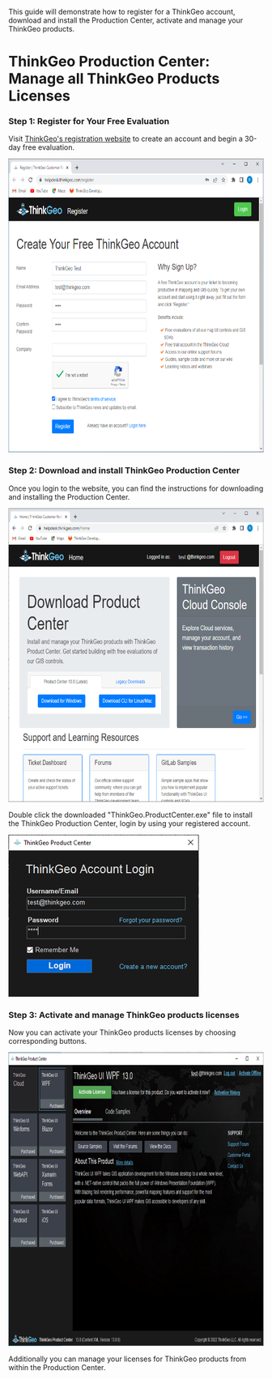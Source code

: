 This guide will demonstrate how to register for a ThinkGeo account, download and install the Production Center,  activate and manage your ThinkGeo products.

# ThinkGeo Production Center: Manage all ThinkGeo Products Licenses

### Step 1: Register for Your Free Evaluation

Visit [ThinkGeo's registration website](https://helpdesk.thinkgeo.com/register) to create an account and begin a 30-day free evaluation. 

<img src="./assets/Create_ThinkGeo_Account.png"  width="720" height="580">

### Step 2: Download and install ThinkGeo Production Center

Once you login to the website, you can find the instructions for downloading and installing the Production Center. 

<img src="./assets/Download_Production_Center.png" width="720" height="580">

Double click the downloaded "ThinkGeo.ProductCenter.exe" file to install the ThinkGeo Production Center, login by using your registered account.

![Download Production Center](./assets/ThinkGeo_Account_Login_ScreenShot.png "Download Production Center")

### Step 3: Activate and manage ThinkGeo products licenses

Now you can activate your ThinkGeo products licenses by choosing corresponding buttons. 

<img src="./assets/ThinkGeo_Production_Center_ScreenShot.png" width="720" height="580">

Additionally you can manage your licenses for ThinkGeo products from within the Production Center. 

